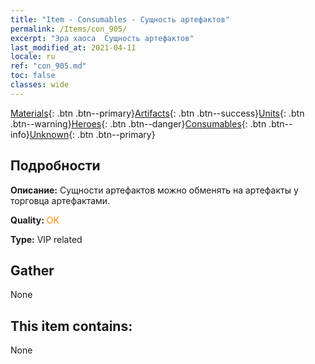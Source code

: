 ```yaml
---
title: "Item - Consumables - Сущность артефактов"
permalink: /Items/con_905/
excerpt: "Эра хаоса  Сущность артефактов"
last_modified_at: 2021-04-11
locale: ru
ref: "con_905.md"
toc: false
classes: wide
---
```

 [Materials](/ru/Items/){: .btn .btn--primary}[Artifacts](/ru/Items/Artifacts/){: .btn .btn--success}[Units](/ru/Items/Units/){: .btn .btn--warning}[Heroes](/ru/Items/Heroes/){: .btn .btn--danger}[Consumables](/ru/Items/Consumables/){: .btn .btn--info}[Unknown](/ru/Items/Unknown/){: .btn .btn--primary}

## Подробности
 **Описание:** Сущности артефактов можно обменять на артефакты у торговца артефактами.

 **Quality:** <span style="color: #FF8C00">OK</span>

 **Type:** VIP related

## Gather

  None

## This item contains:

  None

